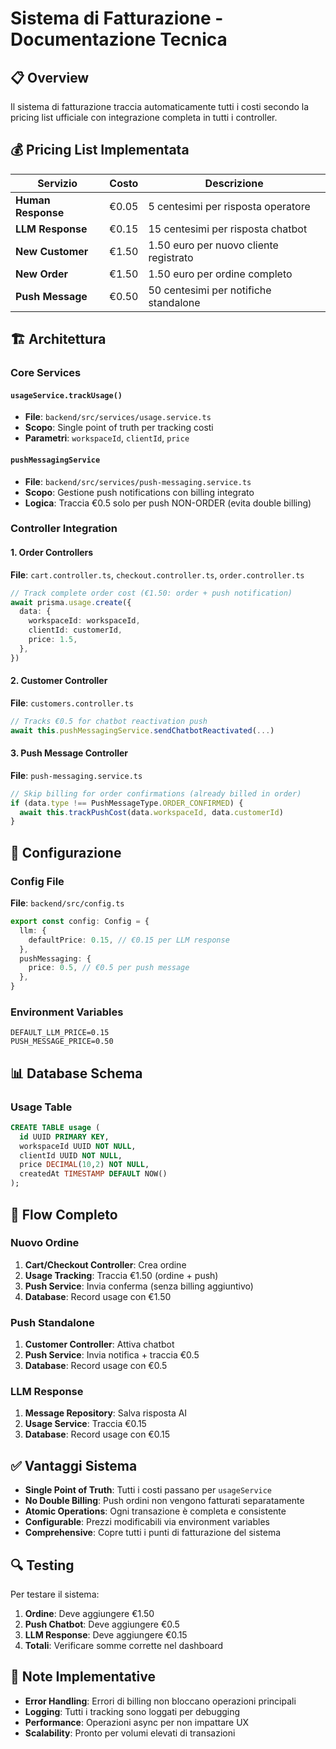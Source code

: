 # Sistema di Fatturazione - Documentazione Tecnica

## 📋 Overview

Il sistema di fatturazione traccia automaticamente tutti i costi secondo la pricing list ufficiale con integrazione completa in tutti i controller.

## 💰 Pricing List Implementata

| Servizio           | Costo | Descrizione                            |
| ------------------ | ----- | -------------------------------------- |
| **Human Response** | €0.05 | 5 centesimi per risposta operatore     |
| **LLM Response**   | €0.15 | 15 centesimi per risposta chatbot      |
| **New Customer**   | €1.50 | 1.50 euro per nuovo cliente registrato |
| **New Order**      | €1.50 | 1.50 euro per ordine completo          |
| **Push Message**   | €0.50 | 50 centesimi per notifiche standalone  |

## 🏗️ Architettura

### Core Services

#### `usageService.trackUsage()`

- **File**: `backend/src/services/usage.service.ts`
- **Scopo**: Single point of truth per tracking costi
- **Parametri**: `workspaceId`, `clientId`, `price`

#### `pushMessagingService`

- **File**: `backend/src/services/push-messaging.service.ts`
- **Scopo**: Gestione push notifications con billing integrato
- **Logica**: Traccia €0.5 solo per push NON-ORDER (evita double billing)

### Controller Integration

#### 1. Order Controllers

**File**: `cart.controller.ts`, `checkout.controller.ts`, `order.controller.ts`

```typescript
// Track complete order cost (€1.50: order + push notification)
await prisma.usage.create({
  data: {
    workspaceId: workspaceId,
    clientId: customerId,
    price: 1.5,
  },
})
```

#### 2. Customer Controller

**File**: `customers.controller.ts`

```typescript
// Tracks €0.5 for chatbot reactivation push
await this.pushMessagingService.sendChatbotReactivated(...)
```

#### 3. Push Message Controller

**File**: `push-messaging.service.ts`

```typescript
// Skip billing for order confirmations (already billed in order)
if (data.type !== PushMessageType.ORDER_CONFIRMED) {
  await this.trackPushCost(data.workspaceId, data.customerId)
}
```

## 🔧 Configurazione

### Config File

**File**: `backend/src/config.ts`

```typescript
export const config: Config = {
  llm: {
    defaultPrice: 0.15, // €0.15 per LLM response
  },
  pushMessaging: {
    price: 0.5, // €0.5 per push message
  },
}
```

### Environment Variables

```env
DEFAULT_LLM_PRICE=0.15
PUSH_MESSAGE_PRICE=0.50
```

## 📊 Database Schema

### Usage Table

```sql
CREATE TABLE usage (
  id UUID PRIMARY KEY,
  workspaceId UUID NOT NULL,
  clientId UUID NOT NULL,
  price DECIMAL(10,2) NOT NULL,
  createdAt TIMESTAMP DEFAULT NOW()
);
```

## 🚀 Flow Completo

### Nuovo Ordine

1. **Cart/Checkout Controller**: Crea ordine
2. **Usage Tracking**: Traccia €1.50 (ordine + push)
3. **Push Service**: Invia conferma (senza billing aggiuntivo)
4. **Database**: Record usage con €1.50

### Push Standalone

1. **Customer Controller**: Attiva chatbot
2. **Push Service**: Invia notifica + traccia €0.5
3. **Database**: Record usage con €0.5

### LLM Response

1. **Message Repository**: Salva risposta AI
2. **Usage Service**: Traccia €0.15
3. **Database**: Record usage con €0.15

## ✅ Vantaggi Sistema

- **Single Point of Truth**: Tutti i costi passano per `usageService`
- **No Double Billing**: Push ordini non vengono fatturati separatamente
- **Atomic Operations**: Ogni transazione è completa e consistente
- **Configurable**: Prezzi modificabili via environment variables
- **Comprehensive**: Copre tutti i punti di fatturazione del sistema

## 🔍 Testing

Per testare il sistema:

1. **Ordine**: Deve aggiungere €1.50
2. **Push Chatbot**: Deve aggiungere €0.5
3. **LLM Response**: Deve aggiungere €0.15
4. **Totali**: Verificare somme corrette nel dashboard

## 📝 Note Implementative

- **Error Handling**: Errori di billing non bloccano operazioni principali
- **Logging**: Tutti i tracking sono loggati per debugging
- **Performance**: Operazioni async per non impattare UX
- **Scalability**: Pronto per volumi elevati di transazioni
